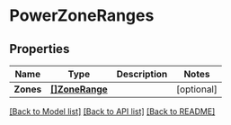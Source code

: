 # PowerZoneRanges

## Properties

Name | Type | Description | Notes
------------ | ------------- | ------------- | -------------
**Zones** | [**[]ZoneRange**](ZoneRange.md) |  | [optional] 

[[Back to Model list]](../README.md#documentation-for-models) [[Back to API list]](../README.md#documentation-for-api-endpoints) [[Back to README]](../README.md)


